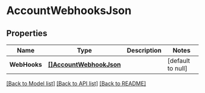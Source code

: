 # AccountWebhooksJson

## Properties
Name | Type | Description | Notes
------------ | ------------- | ------------- | -------------
**WebHooks** | [**[]AccountWebhookJson**](AccountWebhookJson.md) |  | [default to null]

[[Back to Model list]](../README.md#documentation-for-models) [[Back to API list]](../README.md#documentation-for-api-endpoints) [[Back to README]](../README.md)


